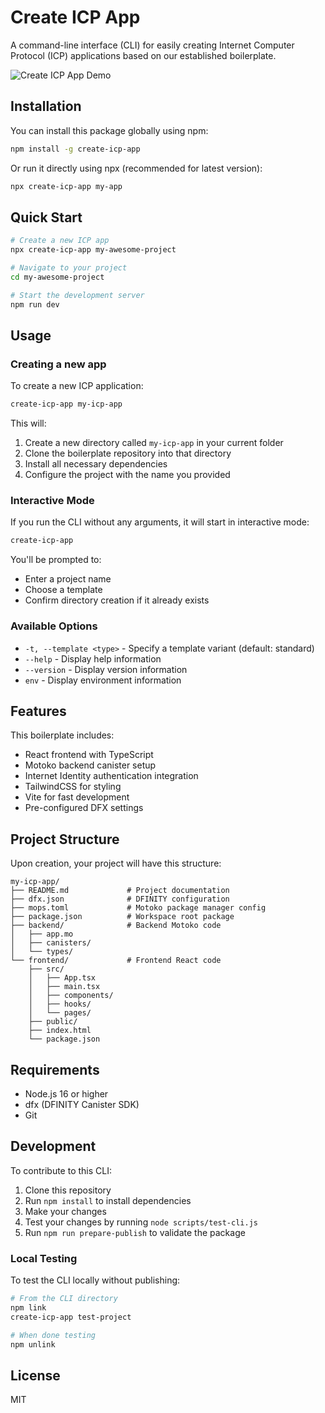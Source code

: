 # Create ICP App

A command-line interface (CLI) for easily creating Internet Computer Protocol (ICP) applications based on our established boilerplate.

![Create ICP App Demo](./assets/example.gif)

## Installation

You can install this package globally using npm:

```bash
npm install -g create-icp-app
```

Or run it directly using npx (recommended for latest version):

```bash
npx create-icp-app my-app
```

## Quick Start

```bash
# Create a new ICP app
npx create-icp-app my-awesome-project

# Navigate to your project
cd my-awesome-project

# Start the development server
npm run dev
```

## Usage

### Creating a new app

To create a new ICP application:

```bash
create-icp-app my-icp-app
```

This will:

1. Create a new directory called `my-icp-app` in your current folder
2. Clone the boilerplate repository into that directory
3. Install all necessary dependencies
4. Configure the project with the name you provided

### Interactive Mode

If you run the CLI without any arguments, it will start in interactive mode:

```bash
create-icp-app
```

You'll be prompted to:
- Enter a project name
- Choose a template
- Confirm directory creation if it already exists

### Available Options

- `-t, --template <type>` - Specify a template variant (default: standard)
- `--help` - Display help information
- `--version` - Display version information
- `env` - Display environment information

## Features

This boilerplate includes:

- React frontend with TypeScript
- Motoko backend canister setup
- Internet Identity authentication integration
- TailwindCSS for styling
- Vite for fast development
- Pre-configured DFX settings

## Project Structure

Upon creation, your project will have this structure:

```
my-icp-app/
├── README.md             # Project documentation
├── dfx.json              # DFINITY configuration
├── mops.toml             # Motoko package manager config
├── package.json          # Workspace root package
├── backend/              # Backend Motoko code
│   ├── app.mo
│   ├── canisters/
│   └── types/
└── frontend/             # Frontend React code
    ├── src/
    │   ├── App.tsx
    │   ├── main.tsx
    │   ├── components/
    │   ├── hooks/
    │   └── pages/
    ├── public/
    ├── index.html
    └── package.json
```

## Requirements

- Node.js 16 or higher
- dfx (DFINITY Canister SDK)
- Git

## Development

To contribute to this CLI:

1. Clone this repository
2. Run `npm install` to install dependencies
3. Make your changes
4. Test your changes by running `node scripts/test-cli.js`
5. Run `npm run prepare-publish` to validate the package

### Local Testing

To test the CLI locally without publishing:

```bash
# From the CLI directory
npm link
create-icp-app test-project

# When done testing
npm unlink
```

## License

MIT
